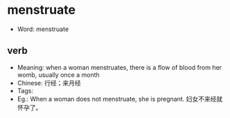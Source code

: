 # menstruate

- Word: menstruate

## verb

- Meaning: when a woman menstruates, there is a flow of blood from her womb, usually once a month
- Chinese: 行经；来月经
- Tags: 
- Eg.: When a woman does not menstruate, she is pregnant. 妇女不来经就怀孕了。

